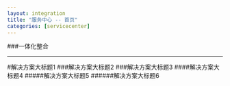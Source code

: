 ```yaml
---
layout: integration
title: "服务中心 -- 首页"
categories: [servicecenter]
---
```

###一体化整合
<hr/>
#解决方案大标题1
###解决方案大标题2
###解决方案大标题3
####解决方案大标题4
#####解决方案大标题5
######解决方案大标题6